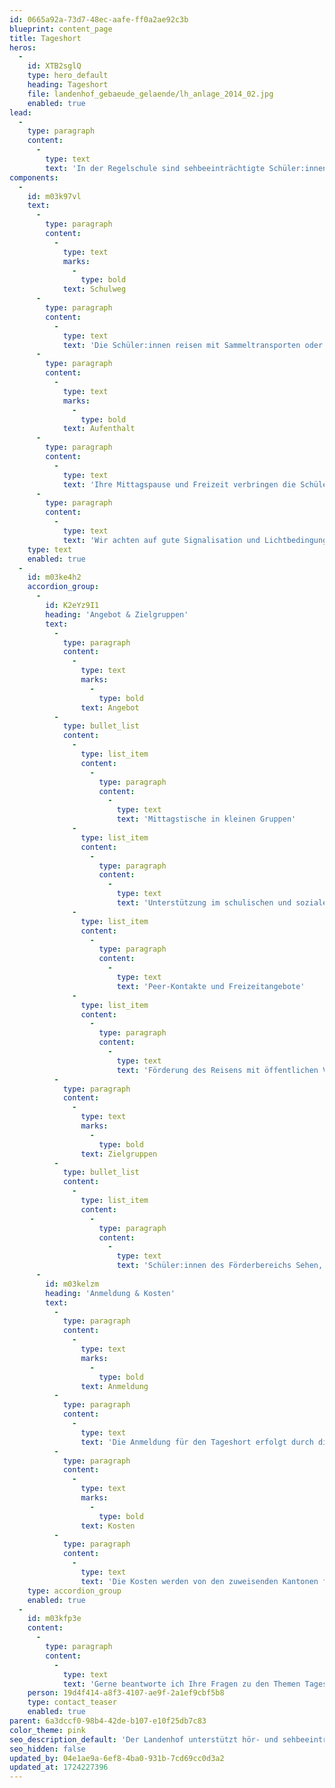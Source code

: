 ```yaml
---
id: 0665a92a-73d7-48ec-aafe-ff0a2ae92c3b
blueprint: content_page
title: Tageshort
heros:
  -
    id: XTB2sglQ
    type: hero_default
    heading: Tageshort
    file: landenhof_gebaeude_gelaende/lh_anlage_2014_02.jpg
    enabled: true
lead:
  -
    type: paragraph
    content:
      -
        type: text
        text: 'In der Regelschule sind sehbeeinträchtigte Schüler:innen häufig die einzigen mit einer Beeinträchtigung. Bei uns verbringen sie in der Klasse, aber auch als Tageshort-Schüler:innen viel gemeinsame Zeit mit anderen Sehbeeinträchtigten. Das stärkt das Selbstbewusstsein und fördert die Selbstständigkeit.'
components:
  -
    id: m03k97vl
    text:
      -
        type: paragraph
        content:
          -
            type: text
            marks:
              -
                type: bold
            text: Schulweg
      -
        type: paragraph
        content:
          -
            type: text
            text: 'Die Schüler:innen reisen mit Sammeltransporten oder mit öffentlichen Verkehrsmitteln an den Landenhof. Wir arbeiten mit den Schüler:innen und den Eltern an den Kompetenzen des selbstständigen Reisens, um gemäss den kantonalen Altersrichtlinien das selbständige Reisen zu ermöglichen.'
      -
        type: paragraph
        content:
          -
            type: text
            marks:
              -
                type: bold
            text: Aufenthalt
      -
        type: paragraph
        content:
          -
            type: text
            text: 'Ihre Mittagspause und Freizeit verbringen die Schüler:innen im Tageshort. Wir bieten auf der Tageshortgruppe Herkules (Zyklus 1, 2 und 3) Mittagstische in Kleingruppen an. '
      -
        type: paragraph
        content:
          -
            type: text
            text: 'Wir achten auf gute Signalisation und Lichtbedingungen und gestalten den sozialen Alltag. Die Schüler:innen profitieren von vielfältigen Freizeitangeboten und werden von unseren Sozialpädagog:innen im schulischen und sozialen Lernen unterstützt.'
    type: text
    enabled: true
  -
    id: m03ke4h2
    accordion_group:
      -
        id: K2eYz9I1
        heading: 'Angebot & Zielgruppen'
        text:
          -
            type: paragraph
            content:
              -
                type: text
                marks:
                  -
                    type: bold
                text: Angebot
          -
            type: bullet_list
            content:
              -
                type: list_item
                content:
                  -
                    type: paragraph
                    content:
                      -
                        type: text
                        text: 'Mittagstische in kleinen Gruppen'
              -
                type: list_item
                content:
                  -
                    type: paragraph
                    content:
                      -
                        type: text
                        text: 'Unterstützung im schulischen und sozialen Lernen'
              -
                type: list_item
                content:
                  -
                    type: paragraph
                    content:
                      -
                        type: text
                        text: 'Peer-Kontakte und Freizeitangebote'
              -
                type: list_item
                content:
                  -
                    type: paragraph
                    content:
                      -
                        type: text
                        text: 'Förderung des Reisens mit öffentlichen Verkehrsmitteln und/oder Organisatin der Sammeltransporte'
          -
            type: paragraph
            content:
              -
                type: text
                marks:
                  -
                    type: bold
                text: Zielgruppen
          -
            type: bullet_list
            content:
              -
                type: list_item
                content:
                  -
                    type: paragraph
                    content:
                      -
                        type: text
                        text: 'Schüler:innen des Förderbereichs Sehen, die täglich von zu Hause an- und heimreisen'
      -
        id: m03kelzm
        heading: 'Anmeldung & Kosten'
        text:
          -
            type: paragraph
            content:
              -
                type: text
                marks:
                  -
                    type: bold
                text: Anmeldung
          -
            type: paragraph
            content:
              -
                type: text
                text: 'Die Anmeldung für den Tageshort erfolgt durch die Schulleitung.'
          -
            type: paragraph
            content:
              -
                type: text
                marks:
                  -
                    type: bold
                text: Kosten
          -
            type: paragraph
            content:
              -
                type: text
                text: 'Die Kosten werden von den zuweisenden Kantonen festgelegt. Schüler:innen aus dem Kanton Aargau bezahlen für die Verpflegung und Betreuung 10 CHF pro Aufenthaltstag.'
    type: accordion_group
    enabled: true
  -
    id: m03kfp3e
    content:
      -
        type: paragraph
        content:
          -
            type: text
            text: 'Gerne beantworte ich Ihre Fragen zu den Themen Tageshort und Sammeltransporte.'
    person: 19d4f414-a8f3-4107-ae9f-2a1ef9cbf5b8
    type: contact_teaser
    enabled: true
parent: 6a3dccf0-98b4-42de-b107-e10f25db7c83
color_theme: pink
seo_description_default: 'Der Landenhof unterstützt hör- und sehbeeinträchtigte Kinder & Jugendliche in ihrem selbstbestimmten Leben durch Förderung ihrer Fähigkeiten & Entwicklung'
seo_hidden: false
updated_by: 04e1ae9a-6ef8-4ba0-931b-7cd69cc0d3a2
updated_at: 1724227396
---
```

